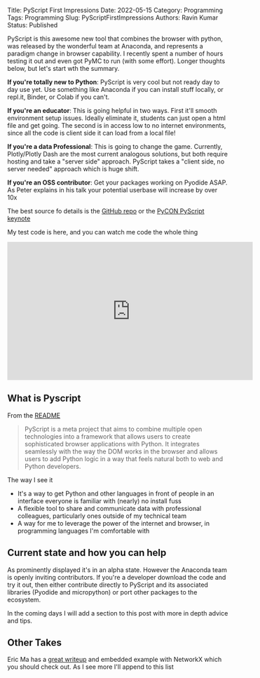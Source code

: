 Title: PyScript First Impressions
Date: 2022-05-15
Category: Programming
Tags: Programming
Slug: PyScriptFirstImpressions
Authors: Ravin Kumar
Status: Published

PyScript is this awesome new tool that combines the browser with python, was released by the wonderful team at Anaconda,
and represents a paradigm change in browser capability.
I recently spent a number of hours testing it out and even got  PyMC to run (with some effort).
Longer thoughts below, but let's start wth the summary.

**If you're totally new to Python**:  PyScript is very cool but not ready day to day use yet.
Use something like Anaconda if you can install stuff locally, or repl.it, Binder, or Colab if you can't.

**If you're an educator**: This is going helpful in two ways.
First it'll smooth environment setup issues. Ideally eliminate it, students can just open a html file and get going.
The second is in access low to no internet environments, since all the code is client side it can load from a local file!

**If you're a data Professional**:  This is going to change the game.
Currently, Plotly/Plotly Dash are the most current analogous solutions,
but both require hosting and take a "server side" approach.
PyScript takes a "client side, no server needed" approach which is huge shift. 

**If you're an OSS contributor**: Get your packages working on Pyodide ASAP.
As Peter explains in his talk your potential userbase will increase by over 10x

The best source fo details is the [GitHub repo](https://github.com/pyscript/pyscript)
or the [PyCON PyScript keynote](https://anaconda.cloud/pyscript-pycon2022-peter-wang-keynote)

My test code is here, and you can watch me code the whole thing 

<iframe width="560" height="315" src="https://www.youtube.com/embed/uW6sWe7yO98?start=13712" title="YouTube video player" frameborder="0" allow="accelerometer; autoplay; clipboard-write; encrypted-media; gyroscope; picture-in-picture" allowfullscreen></iframe>

## What is Pyscript
From the [README](https://github.com/pyscript/pyscript)

> PyScript is a meta project that aims to combine multiple open technologies into a framework that allows users to create sophisticated browser applications with Python. It integrates seamlessly with the way the DOM works in the browser and allows users to add Python logic in a way that feels natural both to web and Python developers.

The way I see it

* It's a way to get Python and other languages in front of people in an interface everyone is familiar
with (nearly) no install fuss
* A flexible tool to share and communicate data with professional colleagues, particularly ones
outside of my technical team
* A way for me to leverage the power of the internet and browser, in programming languages I'm comfortable with

## Current state and how you can help
As prominently displayed it's in an alpha state. 
However the Anaconda team is openly inviting contributors.
If you're a developer download the code and try it out, then either contribute directly to
PyScript and its associated libraries (Pyodide and micropython) or port other packages to the ecosystem.

In the coming days I will add a section to this post with more in depth advice and tips.

## Other Takes
Eric Ma has a [great writeup](https://ericmjl.github.io/blog/2022/5/1/pyscript-python-in-the-web-browser/)
and embedded example with NetworkX which you should check out.
As I see more I'll append to this list

<meta name="twitter:card" content="summary_large_image">
<meta name="twitter:creator" content="@canyon289">
<meta name="twitter:title" content="A new tool in the toolbox">
<meta name="twitter:description" content="Who doesn't love a new tool?!">
<meta name="twitter:image" content="https://ravinkumar.com/images/SocialMedia/twitter/PyScript_Card.png">